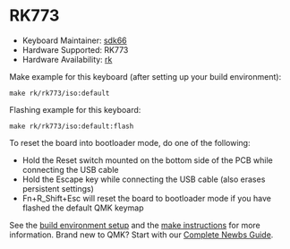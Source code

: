 # RK773

* Keyboard Maintainer: [sdk66](https://github.com/sdk66)
* Hardware Supported: RK773
* Hardware Availability: [rk](http://www.rkgaming.com)

Make example for this keyboard (after setting up your build environment):

    make rk/rk773/iso:default
        
Flashing example for this keyboard:

    make rk/rk773/iso:default:flash

To reset the board into bootloader mode, do one of the following:

* Hold the Reset switch mounted on the bottom side of the PCB while connecting the USB cable
* Hold the Escape key while connecting the USB cable (also erases persistent settings)
* Fn+R_Shift+Esc will reset the board to bootloader mode if you have flashed the default QMK keymap

See the [build environment setup](https://docs.qmk.fm/#/getting_started_build_tools) and the [make instructions](https://docs.qmk.fm/#/getting_started_make_guide) for more information. Brand new to QMK? Start with our [Complete Newbs Guide](https://docs.qmk.fm/#/newbs).

